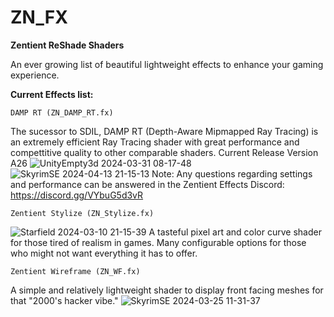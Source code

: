 # ZN_FX
**Zentient ReShade Shaders**

An ever growing list of beautiful lightweight effects to enhance your gaming experience.

**Current Effects list:**
    
    DAMP RT (ZN_DAMP_RT.fx)
The sucessor to SDIL, DAMP RT (Depth-Aware Mipmapped Ray Tracing) is an extremely efficient Ray Tracing shader with great performance and compettitive quality to other comparable shaders.
Current Release Version A26
![UnityEmpty3d 2024-03-31 08-17-48](https://github.com/Zenteon/ZN_FX/assets/162768653/4beb46b7-4d33-479f-bf01-a99ca7a389c7)
![SkyrimSE 2024-04-13 21-15-13](https://github.com/Zenteon/ZN_FX/assets/162768653/da074bda-5ccc-48a1-9fd9-1cd3c0a204f9)
Note: Any questions regarding settings and performance can be answered in the
Zentient Effects Discord: https://discord.gg/VYbuG5d3vR



    Zentient Stylize (ZN_Stylize.fx)
![Starfield 2024-03-10 21-15-39](https://github.com/Zenteon/ZN_FX/assets/162768653/89283d29-43ee-40ca-b8e8-cde51da4b6ba)
A tasteful pixel art and color curve shader for those tired of realism in games.
Many configurable options for those who might not want everything it has to offer.

    Zentient Wireframe (ZN_WF.fx)
A simple and relatively lightweight shader to display front facing meshes for that "2000's hacker vibe."
![SkyrimSE 2024-03-25 11-31-37](https://github.com/Zenteon/ZN_FX/assets/162768653/09ad805e-3b31-4023-8ff7-a3c07b14a914)
